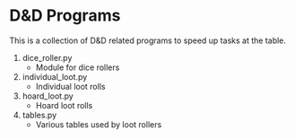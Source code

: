 # D&D Programs

This is a collection of D&D related programs to speed up tasks at the table.

1. dice_roller.py
    * Module for dice rollers
1. individual_loot.py
    * Individual loot rolls
1. hoard_loot.py
    * Hoard loot rolls
1. tables.py
    * Various tables used by loot rollers


